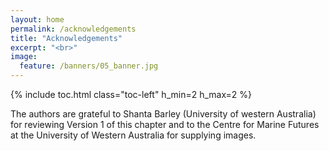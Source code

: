 ```yaml
---
layout: home
permalink: /acknowledgements
title: "Acknowledgements"
excerpt: "<br>"
image:
  feature: /banners/05_banner.jpg
---
```

{% include toc.html class="toc-left" h_min=2 h_max=2 %}

The authors are grateful to Shanta Barley (University of western Australia) for reviewing Version 1 of this chapter and to the Centre for Marine Futures at the University of Western Australia for supplying images.